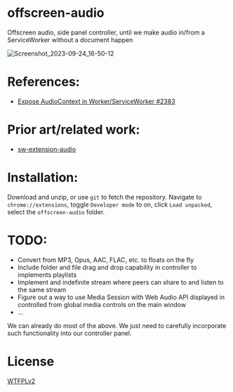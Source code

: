 # offscreen-audio
Offscreen audio, side panel controller, until we make audio in/from a ServiceWorker without a document happen

![Screenshot_2023-09-24_16-50-12](https://github.com/guest271314/offscreen-audio/assets/4174848/74361bc8-4a9d-4b6e-89d7-31fc6bd7ddff)


# References:

- [Expose AudioContext in Worker/ServiceWorker #2383](https://github.com/WebAudio/web-audio-api/issues/2383)

# Prior art/related work:

- [sw-extension-audio
](https://github.com/guest271314/sw-extension-audio)

# Installation:

Download and unzip, or use `git` to fetch the repository. Navigate to `chrome://extensions`, toggle `Developer mode` to on, click `Load unpacked`, select the `offscreen-audio` folder.

# TODO: 

- Convert from MP3, Opus, AAC, FLAC, etc. to floats on the fly 
- Include folder and file drag and drop capability in controller to implements playlists
- Implement and indefinite stream where peers can share to and listen to the same stream
- Figure out a way to use Media Session with Web Audio API displayed in controlled from global media controls on the main window
- ...

We can already do most of the above. We just need to carefully incorporate such functionality into our controller panel.

# License
[WTFPLv2](http://www.wtfpl.net/about/)
